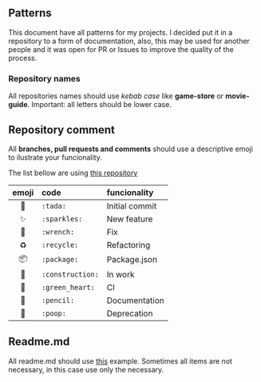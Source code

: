 ## Patterns

This document have all patterns for my projects. I decided put it in a repository to a form of documentation, also, this may be used for another people and it was open for PR or Issues to improve the quality of the process.

### Repository names

All repositories names should use *kebab case* like **game-store** or **movie-guide**.
Important: all letters should be lower case.

## Repository comment

All **branches, pull requests and comments** should use a descriptive emoji to ilustrate your funcionality.

The list bellow are using [this repository](https://gist.github.com/rxaviers/7360908)

| emoji         | code            | funcionality  |
| :-----------: |:--------------- | :-------------|
| :tada:        | `:tada:`        | Initial commit|
| :sparkles:    | `:sparkles:`    | New feature   |
| :wrench:      | `:wrench:`      | Fix           |
| :recycle:     | `:recycle:`     | Refactoring   |
| :package:     | `:package:`     | Package.json  |
| :construction:            | `:construction:`| In work       |
| :green_heart: | `:green_heart:` | CI            |
| :pencil:      | `:pencil:`      | Documentation |
| :poop:        | `:poop:`        | Deprecation   |


## Readme.md

All readme.md should use [this](https://github.com/elsewhencode/project-guidelines/blob/master/README.sample.md) example. Sometimes all items are not necessary, in this case use only the necessary.

